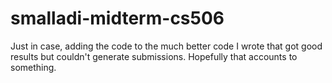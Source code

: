 # smalladi-midterm-cs506
Just in case, adding the code to the much better code I wrote that got good results but couldn't generate submissions. Hopefully that accounts to something.

